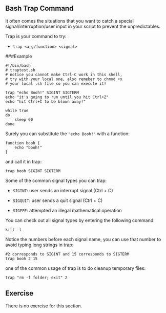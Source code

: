 Bash Trap Command
-----------------

It often comes the situations that you want to catch 
a special signal/interruption/user input in your script 
to prevent the unpredictables.

Trap is your command to try:

* `trap <arg/function> <signal>`

###Example

	#!/bin/bash
	# traptest.sh
	# notice you cannot make Ctrl-C work in this shell, 
	# try with your local one, also remeber to chmod +x 
	# your local .sh file so you can execute it!

	trap "echo Booh!" SIGINT SIGTERM
	echo "it's going to run until you hit Ctrl+Z"
	echo "hit Ctrl+C to be blown away!"

	while true        
	do
	    sleep 60       
	done

Surely you can substitute the `"echo Booh!"` with a function:

	function booh {
		echo "booh!"
	}

and call it in trap:

	trap booh SIGINT SIGTERM


Some of the common signal types you can trap:

* `SIGINT`: user sends an interrupt signal (Ctrl + C)

* `SIGQUIT`: user sends a quit signal (Ctrl + C)

* `SIGFPE`: attempted an illegal mathematical operation

You can check out all signal types by entering the following command:
	
	kill -l

Notice the numbers before each signal name, you can use that number to avoid typing long strings in trap:

	#2 corresponds to SIGINT and 15 corresponds to SIGTERM
	trap booh 2 15	


one of the common usage of trap is to do cleanup temporary files:


	trap "rm -f folder; exit" 2


Exercise
--------

There is no exercise for this section.
